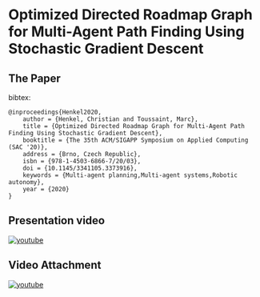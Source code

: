 # Optimized Directed Roadmap Graph for Multi-Agent Path Finding Using Stochastic Gradient Descent

## The Paper
bibtex:
```
@inproceedings{Henkel2020,
    author = {Henkel, Christian and Toussaint, Marc},
    title = {Optimized Directed Roadmap Graph for Multi-Agent Path Finding Using Stochastic Gradient Descent},
    booktitle = {The 35th ACM/SIGAPP Symposium on Applied Computing (SAC '20)},
    address = {Brno, Czech Republic},
    isbn = {978-1-4503-6866-7/20/03},
    doi = {10.1145/3341105.3373916},
    keywords = {Multi-agent planning,Multi-agent systems,Robotic autonomy},
    year = {2020}
}
```


## Presentation video
[![youtube](https://img.youtube.com/vi/Cf5TD8emTDs/0.jpg)](https://www.youtube.com/watch?v=Cf5TD8emTDs "Optimized Directed Roadmap Graph for Multi-Agent Path Finding Using Stochastic Gradient Descent")

## Video Attachment
[![youtube](https://img.youtube.com/vi/jWZoDkVTVLU/0.jpg)](https://www.youtube.com/watch?v=jWZoDkVTVLU "Optimized Directed Roadmap Graph for Multi-Agent Path Finding Using Stochastic Gradient Descent")

